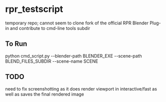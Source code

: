# rpr_testscript
temporary repo; cannot seem to clone fork of the official RPR Blender Plug-in and contribute to cmd-line tools subdir

## To Run
python cmd_script.py --blender-path BLENDER_EXE --scene-path BLEND_FILES_SUBDIR --scene-name SCENE

## TODO
need to fix screenshotting as it does render viewport in interactive/fast as well as saves the final rendered image
